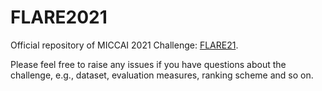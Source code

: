 # FLARE2021
Official repository of MICCAI 2021 Challenge: [FLARE21](https://flare.grand-challenge.org/FLARE21/).

Please feel free to raise any issues if you have questions about the challenge, e.g., dataset, evaluation measures, ranking scheme and so on.
